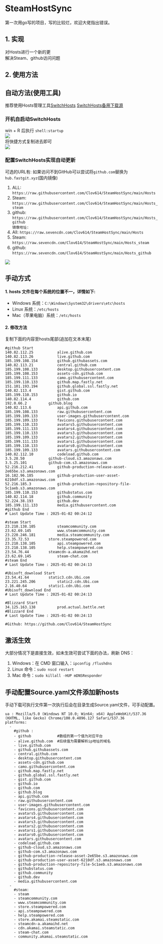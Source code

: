 # SteamHostSync
第一次用go写的项目，写的比较烂，欢迎大佬指出错误。

## 1. 实现
对Hosts进行一个新的更  
解决Steam、github访问问题

## 2. 使用方法
## 自动方法(使用工具)
推荐使用Hosts管理工具[SwitchHosts](https://github.com/oldj/SwitchHosts) 
[SwitchHosts备用下载源](https://nas.iaimi.info/s/nT5pb8jMQp32QwB)
### 开机自启动SwitchHosts
win + R 后执行 `shell:startup`    
![](/img/1.png)  
将快捷方式复制进去即可  
![](/img/2.png)  
### 配置SwitchHosts实现自动更新  
可选的URL有:
如果访问不到GitHub可以尝试将`github.com`替换为`hub.fastgit.xyz`(国内镜像)
1. ALL: `https://raw.githubusercontent.com/Clov614/SteamHostSync/main/Hosts`  
2. Steam: `https://raw.githubusercontent.com/Clov614/SteamHostSync/main/Hosts_steam`  
3. github: `https://raw.githubusercontent.com/Clov614/SteamHostSync/main/Hosts_github`    
`镜像地址:`
4. All: `https://raw.sevencdn.com/Clov614/SteamHostSync/main/Hosts`  
5. Steam: `https://raw.sevencdn.com/Clov614/SteamHostSync/main/Hosts_steam`  
6. github: `https://raw.sevencdn.com/Clov614/SteamHostSync/main/Hosts_github`  

![](/img/3.png)

## 手动方式
#### 1. hosts 文件在每个系统的位置不一，详情如下:
- Windows 系统：`C:\Windows\System32\drivers\etc\hosts`
- Linux 系统：`/etc/hosts`
- Mac（苹果电脑）系统：`/etc/hosts`

#### 2. 修改方法
复制下面的内容至hosts尾部(追加在文本末尾)

```
#github Start
140.82.112.25			alive.github.com
140.82.113.26			live.github.com
185.199.108.154			github.githubassets.com
140.82.113.21			central.github.com
185.199.108.133			desktop.githubusercontent.com
185.199.108.153			assets-cdn.github.com
185.199.111.133			camo.githubusercontent.com
185.199.110.133			github.map.fastly.net
151.101.193.194			github.global.ssl.fastly.net
140.82.113.4			gist.github.com
185.199.110.153			github.io
140.82.114.4			github.com
192.0.66.2			github.blog
140.82.113.6			api.github.com
185.199.108.133			raw.githubusercontent.com
185.199.109.133			user-images.githubusercontent.com
185.199.109.133			favicons.githubusercontent.com
185.199.110.133			avatars5.githubusercontent.com
185.199.111.133			avatars4.githubusercontent.com
185.199.110.133			avatars3.githubusercontent.com
185.199.109.133			avatars2.githubusercontent.com
185.199.111.133			avatars1.githubusercontent.com
185.199.110.133			avatars0.githubusercontent.com
185.199.109.133			avatars.githubusercontent.com
140.82.112.10			codeload.github.com
3.5.28.50			github-cloud.s3.amazonaws.com
3.5.25.101			github-com.s3.amazonaws.com
52.216.212.41			github-production-release-asset-2e65be.s3.amazonaws.com
16.182.96.185			github-production-user-asset-6210df.s3.amazonaws.com
52.216.185.3			github-production-repository-file-5c1aeb.s3.amazonaws.com
185.199.110.153			githubstatus.com
140.82.114.18			github.community
52.224.38.193			github.dev
185.199.111.133			media.githubusercontent.com
#github End
# Last Update Time : 2025-01-02 00:24:12 

#steam Start
23.210.138.105			steamcommunity.com
23.62.69.145			www.steamcommunity.com
23.220.246.181			media.steamcommunity.com
23.35.72.53			store.steampowered.com
23.210.138.105			api.steampowered.com
23.210.138.105			help.steampowered.com
23.54.76.44			steamcdn-a.akamaihd.net
23.62.69.145			steam-chat.com
#steam End
# Last Update Time : 2025-01-02 00:24:13 

#Ubisoft_download Start
23.54.41.64			static3.cdn.Ubi.com
23.221.245.206			static2.cdn.Ubi.com
2.16.40.64			static1.cdn.Ubi.com
#Ubisoft_download End
# Last Update Time : 2025-01-02 00:24:13 

#Blizzard Start
34.125.163.138			prod.actual.battle.net
#Blizzard End
# Last Update Time : 2025-01-02 00:24:13 

#Github: https://github.com/Clov614/SteamHostSync

```

## 激活生效
大部分情况下是直接生效，如未生效可尝试下面的办法，刷新 DNS：
1. Windows：在 CMD 窗口输入：`ipconfig /flushdns`
2. Linux 命令：`sudo nscd restart`
3. Mac 命令：`sudo killall -HUP mDNSResponder`  

## 手动配置Source.yaml文件添加新hosts  
手动下载可执行文件第一次执行后会在目录生成Source.yaml文件，可手动配置。  

```
ua : Mozilla/5.0 (Windows NT 10.0; Win64; x64) AppleWebKit/537.36 (KHTML, like Gecko) Chrome/100.0.4896.127 Safari/537.36
platforms:
  -
    #github :
    - github            #数组的第一个值为对应平台
    - alive.github.com  #后续值为需要解析ip地址的域名
    - live.github.com
    - github.githubassets.com
    - central.github.com
    - desktop.githubusercontent.com
    - assets-cdn.github.com
    - camo.githubusercontent.com
    - github.map.fastly.net
    - github.global.ssl.fastly.net
    - gist.github.com
    - github.io
    - github.com
    - github.blog
    - api.github.com
    - raw.githubusercontent.com
    - user-images.githubusercontent.com
    - favicons.githubusercontent.com
    - avatars5.githubusercontent.com
    - avatars4.githubusercontent.com
    - avatars3.githubusercontent.com
    - avatars2.githubusercontent.com
    - avatars1.githubusercontent.com
    - avatars0.githubusercontent.com
    - avatars.githubusercontent.com
    - codeload.github.com
    - github-cloud.s3.amazonaws.com
    - github-com.s3.amazonaws.com
    - github-production-release-asset-2e65be.s3.amazonaws.com
    - github-production-user-asset-6210df.s3.amazonaws.com
    - github-production-repository-file-5c1aeb.s3.amazonaws.com
    - githubstatus.com
    - github.community
    - github.dev
    - media.githubusercontent.com
  -
    #steam:
    - steam
    - steamcommunity.com
    - www.steamcommunity.com
    - store.steampowered.com
    - api.steampowered.com
    - help.steampowered.com
    - store.akamai.steamstatic.com
    - steamcdn-a.akamaihd.net
    - cdn.akamai.steamstatic.com
    - steam-chat.com
    - community.akamai.steamstatic.com
```
